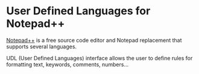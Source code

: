 # User Defined Languages for Notepad++

<a href="https://notepad-plus-plus.org/">Notepad++</a> is a free source code editor and Notepad replacement that supports several languages.

UDL (User Defined Languages) interface allows the user to define rules for formatting text, keywords, comments, numbers...
